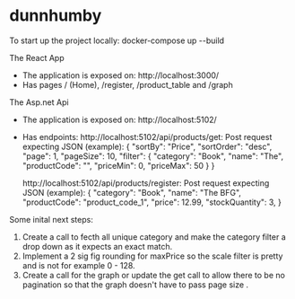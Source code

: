 # dunnhumby

To start up the project locally: docker-compose up --build

The React App 
  - The application is exposed on: http://localhost:3000/
  - Has pages / (Home), /register, /product_table and /graph

The Asp.net Api
  - The application is exposed on: http://localhost:5102/
  - Has endpoints:
    http://localhost:5102/api/products/get:
      Post request expecting JSON (example):
        {
          "sortBy": "Price",
          "sortOrder": "desc",
          "page": 1,
          "pageSize": 10,
          "filter": {
            "category": "Book",
            "name": "The",
            "productCode": "",
            "priceMin": 0,
            "priceMax": 50
          }
        }

    
    http://localhost:5102/api/products/register:
      Post request expecting JSON (example):
        {
          "category": "Book",
          "name": "The BFG",
          "productCode": "product_code_1",
          "price": 12.99,
          "stockQuantity": 3,
        }
  
Some inital next steps:
  1. Create a call to fecth all unique category and make the category filter a drop
     down as it expects an exact match.
  2. Implement a 2 sig fig rounding for maxPrice so the scale filter is pretty and is 
     not for example 0 - 128.
  3. Create a call for the graph or update the get call to allow there to be no pagination
     so that the graph doesn't have to pass page size <insert very large number>.